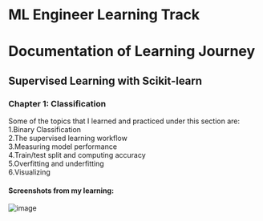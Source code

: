 
# ML Engineer Learning Track



# Documentation of Learning Journey
## Supervised Learning with Scikit-learn

### Chapter 1: Classification
Some of the topics that I learned and practiced under this section are:  
1.Binary Classification  
2.The supervised learning workflow  
3.Measuring model performance  
4.Train/test split and computing accuracy  
5.Overfitting and underfitting  
6.Visualizing  

#### Screenshots from my learning:  
![image](https://github.com/user-attachments/assets/252a9c9d-ee26-45ad-83d7-e1d41024b117)



